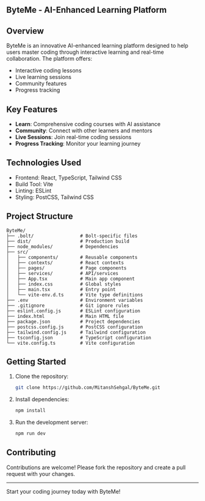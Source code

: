 ## ByteMe - AI-Enhanced Learning Platform



## Overview

ByteMe is an innovative AI-enhanced learning platform designed to help users master coding through interactive learning and real-time collaboration. The platform offers:

- Interactive coding lessons
- Live learning sessions
- Community features
- Progress tracking

## Key Features

- **Learn**: Comprehensive coding courses with AI assistance
- **Community**: Connect with other learners and mentors
- **Live Sessions**: Join real-time coding sessions
- **Progress Tracking**: Monitor your learning journey

## Technologies Used

- Frontend: React, TypeScript, Tailwind CSS
- Build Tool: Vite
- Linting: ESLint
- Styling: PostCSS, Tailwind CSS

## Project Structure

```
ByteMe/
├── .bolt/                 # Bolt-specific files
├── dist/                  # Production build
├── node_modules/          # Dependencies
├── src/
│   ├── components/        # Reusable components
│   ├── contexts/          # React contexts
│   ├── pages/             # Page components
│   ├── services/          # API/services
│   ├── App.tsx            # Main app component
│   ├── index.css          # Global styles
│   ├── main.tsx           # Entry point
│   └── vite-env.d.ts      # Vite type definitions
├── .env                   # Environment variables
├── .gitignore             # Git ignore rules
├── eslint.config.js       # ESLint configuration
├── index.html             # Main HTML file
├── package.json           # Project dependencies
├── postcss.config.js      # PostCSS configuration
├── tailwind.config.js     # Tailwind configuration
├── tsconfig.json          # TypeScript configuration
└── vite.config.ts         # Vite configuration
```

## Getting Started

1. Clone the repository:
   ```bash
   git clone https://github.com/MitanshSehgal/ByteMe.git
   ```

2. Install dependencies:
   ```bash
   npm install
   ```

3. Run the development server:
   ```bash
   npm run dev
   ```

## Contributing

Contributions are welcome! Please fork the repository and create a pull request with your changes.

---

Start your coding journey today with ByteMe!
